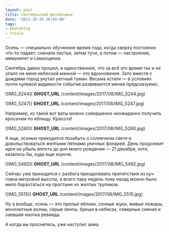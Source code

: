 ```yaml
---
layout: post
title: Сентябрьский фотобложек
date: '2013-10-19 20:05:00'
tags:
- photoblog
- russia
---
```


Осень — специально обученное время года, когда сверху постоянно что-то падает: сначала листья, затем тучи, а потом — настроение, иммунитет и самооценка.

Сентябрь давно прошел, и единственное, что за всё это время так и не упало на меня небесной манной — это вдохновение.&nbsp;Зато вместе с дождями город укутал уютный туман. Весьма кстати — в условиях почти нулевой видимости события развиваются менее предсказуемо.

![IMG_5244]( __GHOST_URL__ /content/images/2017/08/IMG_5244.jpg)

![IMG_5247]( __GHOST_URL__ /content/images/2017/08/IMG_5247.jpg)

Например, из такой вот ваты можно совершенно неожиданно получить кросачем по еблищу. Красота!

![IMG_5260]( __GHOST_URL__ /content/images/2017/08/IMG_5260.jpg)

А еще, осенью приходится позабыть о солнечном свете и довольствоваться желтыми пятнами уличных фонарей. День продолжит идти на убыль вплоть до дня моего рождения — 21 декабря, хотя, казалось бы, куда еще короче.

![IMG_5492]( __GHOST_URL__ /content/images/2017/08/IMG_5492.jpg)

Сейчас уже приходится с разбега преодолевать препятствия из куч говна метровой высоты, а всего пару недель тому назад можно было мило барахтаться на простыне из желтых трупиков.

![IMG_5515]( __GHOST_URL__ /content/images/2017/08/IMG_5515.jpg)

Ну а вообще, осень — это прелые яблоки, сонные жуки, живые пожары, монолитные волны, серые ленты, бреши в небесах, северные сияния и заевшая кнопка ревинда.

А когда вы проснетесь, уже наступит зима.

<!--kg-card-end: markdown-->